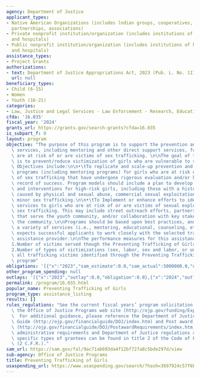 ```yaml
---
agency: Department of Justice
applicant_types:
- Native American Organizations (includes lndian groups, cooperatives, corporations,
  partnerships, associations)
- Private nonprofit institution/organization (includes institutions of higher education
  and hospitals)
- Public nonprofit institution/organization (includes institutions of higher education
  and hospitals)
assistance_types:
- Project Grants
authorizations:
- text: Department of Justice Appropriations Act, 2023 (Pub. L. No. 117-328).
  url: null
beneficiary_types:
- Child (6-15)
- Women
- Youth (16-21)
categories:
- Law, Justice and Legal Services - Law Enforcement - Research, Education, Training
cfda: '16.035'
fiscal_year: '2024'
grants_url: https://grants.gov/search-grants?cfda=16.035
is_subpart_f: 0
layout: program
objective: "The purpose of this program is to support the prevention and early intervention\
  \ services, including mentoring and other direct support services, for girls who\
  \ are at risk of or are victims of sex trafficking. \n\nThe goal of this program\
  \ is to prevent/reduce victimization of girls who are vulnerable to sex trafficking.\
  \ Objectives include:\n\n•\tTo replicate and scale-up prevention and early intervention\
  \ programs (including mentoring programs) for girls who are at risk of or are victims\
  \ of sex trafficking that have undergone rigorous evaluation and/or have a track\
  \ record of success. Program models should include a plan to develop effective services\
  \ and interventions for high-risk girls, including those with a history of trauma\
  \ caused by physical and sexual abuse, commercial sexual exploitation, and domestic\
  \ minor sex trafficking.\n\n•\tTo Implement or enhance efforts to identify and provide\
  \ services to girls who are at risk of or are victims of sexual exploitation or\
  \ sex trafficking. This may include street outreach efforts, partnerships with organizations\
  \ that serve the youth community, and/or collaboration with key stakeholders in\
  \ the community.\n\nPrograms should be based upon best practices, and may include\
  \ a variety of services (i.e., mentoring, educational, counseling, etc.).  OJJDP\
  \ expects successful applicants to work closely with the selected training and technical\
  \ assistance provider.\n\nThe performance measures for this assistance listing are:\n\
  1.Number of victims served though the Preventing Trafficking of Girls program\n\
  2.Number of types of victimizations (sex, labor, sex and labor, or unknown) for\
  \ all trafficking victims identified through the Preventing Trafficking of Girls\
  \ program"
obligations: '[{"x":"2023","sam_estimate":0.0,"sam_actual":5000000.0,"usa_spending_actual":0.0},{"x":"2024","sam_estimate":0.0,"sam_actual":5000000.0,"usa_spending_actual":3487889.05},{"x":"2025","sam_estimate":0.0,"sam_actual":0.0,"usa_spending_actual":0.0}]'
other_program_spending: null
outlays: '[{"x":"2023","outlay":0.0,"obligation":0.0},{"x":"2024","outlay":0.0,"obligation":3498190.0},{"x":"2025","outlay":0.0,"obligation":0.0}]'
permalink: /program/16.035.html
popular_name: Preventing Trafficking of Girls
program_type: assistance_listing
results: []
rules_regulations: "See the current fiscal years’ program solicitation available at\
  \ the Office of Justice Programs web site (http://ojp.gov/funding/Explore/CurrentFundingOpportunities.htm.\
  \  For additional guidance, please reference the Department of Justice Grants Financial\
  \ Guide (http://ojp.gov/financialguide/DOJ/index.htm) and Post award Instructions\
  \ (http://ojp.gov/financialguide/DOJ/PostawardRequirements/index.htm).  \n\nApplicable\
  \ administrative requirements and Department of Justice regulations applicable to\
  \ specific types of grantees can be found in title 2 of the Code of Federal Regulations\
  \ (2 C.F.R.)."
sam_url: https://sam.gov/fal/9ac71ab693da4f12bf727a8c5bde297d/view
sub-agency: Office of Justice Programs
title: Preventing Trafficking of Girls
usaspending_url: https://www.usaspending.gov/search/?hash=3697924c57f6baaf2d5cbcf9483c56ab
---
```

